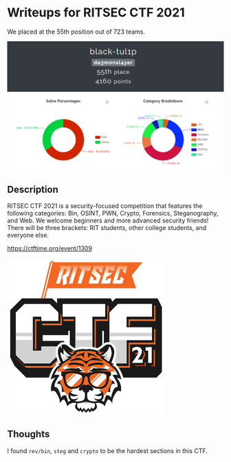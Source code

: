 # Writeups for RITSEC CTF 2021
We placed at the 55th position out of 723 teams.

![black-tul1p](/RITSEC-2021/_images/score.png)

## Description

RITSEC CTF 2021 is a security-focused competition that features the following categories: Bin, OSINT, PWN, Crypto, Forensics, Steganography, and Web. We welcome beginners and more advanced security friends! There will be three brackets: RIT students, other college students, and everyone else.

https://ctftime.org/event/1309

![RITSEC-CTF](/RITSEC-2021/_images/RITSEC_logo.png)

## Thoughts
I found `rev/bin`, `steg` and `crypto` to be the hardest sections in this CTF.
